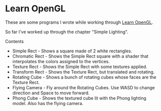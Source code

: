 # Learn OpenGL
These are some programs I wrote while working through [Learn OpenGL](https://learnopengl.com/).

So far I've worked up through the chapter "Simple Lighting".

Contents
* Simple Rect - Shows a square made of 2 white rectangles.
* Chromatic Rect - Shows the Simple Rect square with a shader that interpolates the colors assigned to the vertices.
* Texture Rect - Shows the Simple Rect with some textures applied.
* Transform Rect - Shows the Texture Rect, but translated and rotating.
* Rotating Cube - Shows a bunch of rotating cubes whose faces are the Texture Rect.
* Flying Camera - Fly around the Rotating Cubes. Use WASD to change direction and Space to move forward.
* Phong Cube - Shows the textured cube lit with the Phong lighting model. Also has the flying camera.